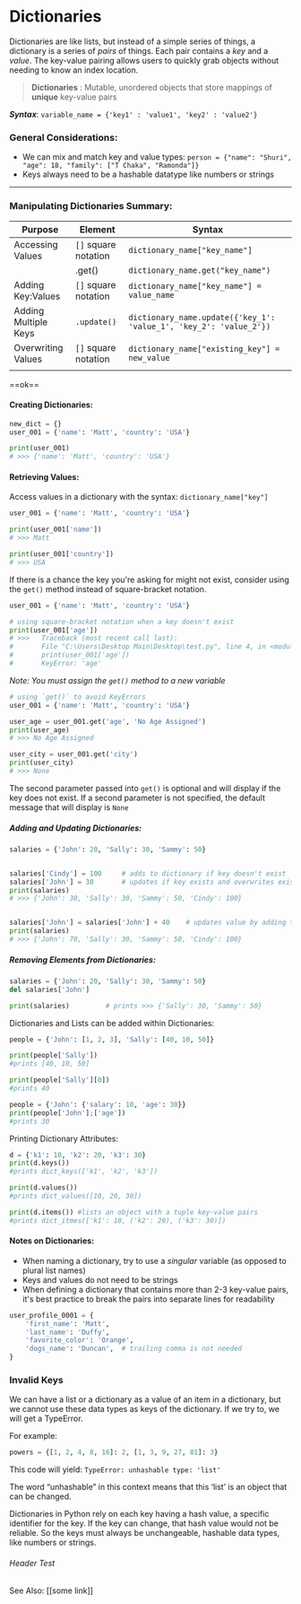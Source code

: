 # Dictionaries

Dictionaries are like lists, but instead of a simple series of things, a dictionary is a series of *pairs* of things.
Each pair contains a *key* and a *value*. The key-value pairing allows users to quickly grab objects without needing to know an index location.

> **Dictionaries** : Mutable, unordered objects that store mappings of **unique** key-value pairs


***Syntax***:
`variable_name = {'key1' : 'value1', 'key2' : 'value2'}`

### General Considerations:
- We can mix and match key and value types:
		`person = {"name": "Shuri", "age": 18, "family": ["T Chaka", "Ramonda"]}`
- Keys always need to be a hashable datatype like numbers or strings
---

### Manipulating Dictionaries Summary:
| Purpose              | Element              | Syntax                                                             |
| -------------------- | -------------------- | ------------------------------------------------------------------ |
| Accessing Values     | `[]` square notation | `dictionary_name["key_name"]`                                      |
|                      | .get()               | `dictionary_name.get("key_name")`                                  |
| Adding Key:Values    | `[]` square notation | `dictionary_name["key_name"] = value_name`                         |
| Adding Multiple Keys | `.update()`          | `dictionary_name.update({'key_1': 'value_1', 'key_2': 'value_2'})` |
| Overwriting Values   | `[]` square notation | `dictionary_name["existing_key"] = new_value`                      |
|                      |                      |                                                                    |
 
 
 ==ok==
 #### Creating Dictionaries:
 ```py
new_dict = {}
user_001 = {'name': 'Matt', 'country': 'USA'}

print(user_001)
# >>> {'name': 'Matt', 'country': 'USA'}
```
 
 #### Retrieving Values:
 Access values in a dictionary with the syntax: 	`dictionary_name["key"]`
```py
user_001 = {'name': 'Matt', 'country': 'USA'}

print(user_001['name'])
# >>> Matt

print(user_001['country'])
# >>> USA
```

If there is a chance the key you're asking for might not exist, consider using the `get()` method instead of square-bracket notation.
```py
user_001 = {'name': 'Matt', 'country': 'USA'}

# using square-bracket notation when a key doesn't exist
print(user_001['age'])
# >>> 	Traceback (most recent call last):
#  		File "C:\Users\Desktop Main\Desktop\test.py", line 4, in <module>
#    	print(user_001['age'])
#		KeyError: 'age'
```

*Note: You must assign the `get()` method to a new variable*
```py
# using `get()` to avoid KeyErrors
user_001 = {'name': 'Matt', 'country': 'USA'}

user_age = user_001.get('age', 'No Age Assigned')
print(user_age)
# >>> No Age Assigned

user_city = user_001.get('city')
print(user_city)
# >>> None

```

The second parameter passed into `get()` is optional and will display if the key does not exist.
If a second parameter is not specified, the default message that will display is `None`



##### Adding and Updating Dictionaries:
```py
salaries = {'John': 20, 'Sally': 30, 'Sammy': 50}


salaries['Cindy'] = 100 	# adds to dictionary if key doesn't exist
salaries['John'] = 30		# updates if key exists and overwrites existing key
print(salaries)
# >>> {'John': 30, 'Sally': 30, 'Sammy': 50, 'Cindy': 100}


salaries['John'] = salaries['John'] + 40	# updates value by adding to existing value
print(salaries)
# >>> {'John': 70, 'Sally': 30, 'Sammy': 50, 'Cindy': 100}
```

##### Removing Elements from Dictionaries:
```py
salaries = {'John': 20, 'Sally': 30, 'Sammy': 50}
del salaries['John']

print(salaries)			# prints >>> {'Sally': 30, 'Sammy': 50}
```


Dictionaries and Lists can be added within Dictionaries:
```py
people = {'John': [1, 2, 3], 'Sally': [40, 10, 50]}

print(people['Sally'])
#prints [40, 10, 50]

print(people['Sally'][0])
#prints 40

people = {'John': {'salary': 10, 'age': 30}}
print(people['John'];['age'])
#prints 30
```

Printing Dictionary Attributes:
```py
d = {'k1': 10, 'k2': 20, 'k3': 30}
print(d.keys())
#prints dict_keys(['k1', 'k2', 'k3'])

print(d.values())
#prints dict_values([10, 20, 30])

print(d.items()) #lists an object with a tuple key-value pairs
#prints dict_itmes(['k1': 10, ('k2': 20), ('k3': 30)])
```

#### Notes on Dictionaries:
- When naming  a dictionary, try to use a *singular*  variable (as opposed to plural list names)
- Keys and values do not need to be strings
- When defining a dictionary that contains more than 2-3 key-value pairs, it's best practice to break the pairs into separate lines for readability

```py
user_profile_0001 = {
	'first_name': 'Matt',
	'last_name': 'Duffy',
	'favorite_color': 'Orange',
	'dogs_name': 'Duncan',	# trailing comma is not needed
}
```

### Invalid Keys

We can have a list or a dictionary as a value of an item in a dictionary, but we cannot use these data types as keys of the dictionary. If we try to, we will get a TypeError.

For example:
```py
powers = {[1, 2, 4, 8, 16]: 2, [1, 3, 9, 27, 81]: 3}
```

This code will yield:
`TypeError: unhashable type: 'list'`

The word “unhashable” in this context means that this ‘list’ is an object that can be changed.

Dictionaries in Python rely on each key having a hash value, a specific identifier for the key. 
If the key can change, that hash value would not be reliable. 
So the keys must always be unchangeable, hashable data types, like numbers or strings.

###### Header Test
See Also: [[some link]]